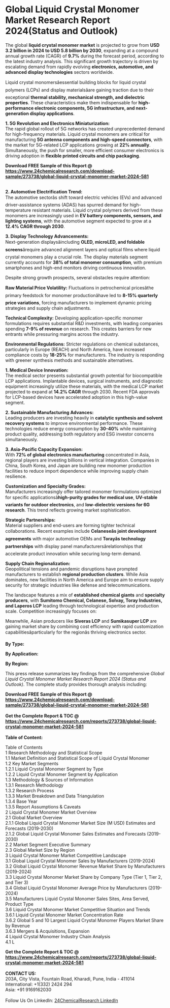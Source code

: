 <h1>Global Liquid Crystal Monomer Market Research Report 2024(Status and Outlook)</h1><p>The global <strong>liquid crystal monomer market</strong> is projected to grow from <strong>USD 3.2 billion in 2024 to USD 5.8 billion by 2030</strong>, expanding at a compound annual growth rate (CAGR) of <strong>9.7%</strong> during the forecast period, according to the latest industry analysis. This significant growth trajectory is driven by escalating demand from rapidly evolving <strong>electronics, automotive, and advanced display technologies</strong> sectors worldwide.</p><p>Liquid crystal monomersâessential building blocks for liquid crystal polymers (LCPs) and display materialsâare gaining traction due to their exceptional <strong>thermal stability, mechanical strength, and dielectric properties</strong>. These characteristics make them indispensable for <strong>high-performance electronic components, 5G infrastructure, and next-generation display applications</strong>.</p><p><strong>1. 5G Revolution and Electronics Miniaturization:</strong><br>
The rapid global rollout of 5G networks has created unprecedented demand for high-frequency materials. Liquid crystal monomers are critical for manufacturing <strong>5G antenna components and high-speed connectors</strong>, with the market for 5G-related LCP applications growing at <strong>22% annually</strong>. Simultaneously, the push for smaller, more efficient consumer electronics is driving adoption in <strong>flexible printed circuits and chip packaging</strong>.</p><div><b>Download FREE Sample of this Report @ 
            <a href="https://www.24chemicalresearch.com/download-sample/273738/global-liquid-crystal-monomer-market-2024-581">
            https://www.24chemicalresearch.com/download-sample/273738/global-liquid-crystal-monomer-market-2024-581</a></b></div><br><p><strong>2. Automotive Electrification Trend:</strong><br>
The automotive sectorâs shift toward electric vehicles (EVs) and advanced driver-assistance systems (ADAS) has spurred demand for high-temperature resistant materials. Liquid crystal polymers derived from these monomers are increasingly used in <strong>EV battery components, sensors, and lighting systems</strong>, with the automotive segment expected to grow at a <strong>12.4% CAGR through 2030</strong>.</p><p><strong>3. Display Technology Advancements:</strong><br>
Next-generation displaysâincluding <strong>OLED, microLED, and foldable screens</strong>ârequire advanced alignment layers and optical films where liquid crystal monomers play a crucial role. The display materials segment currently accounts for <strong>38% of total monomer consumption</strong>, with premium smartphones and high-end monitors driving continuous innovation.</p><p>Despite strong growth prospects, several obstacles require attention:</p><p><strong>Raw Material Price Volatility:</strong> Fluctuations in petrochemical pricesâthe primary feedstock for monomer productionâhave led to <strong>8-15% quarterly price variations</strong>, forcing manufacturers to implement dynamic pricing strategies and supply chain adjustments.</p><p><strong>Technical Complexity:</strong> Developing application-specific monomer formulations requires substantial R&amp;D investments, with leading companies spending <strong>7-9% of revenue</strong> on research. This creates barriers for new entrants while pressuring margins across the industry.</p><p><strong>Environmental Regulations:</strong> Stricter regulations on chemical substances, particularly in Europe (REACH) and North America, have increased compliance costs by <strong>18-25%</strong> for manufacturers. The industry is responding with greener synthesis methods and sustainable alternatives.</p><p><strong>1. Medical Device Innovation:</strong><br>
The medical sector presents substantial growth potential for biocompatible LCP applications. Implantable devices, surgical instruments, and diagnostic equipment increasingly utilize these materials, with the medical LCP market projected to expand at <strong>14.2% CAGR</strong> through 2030. Recent FDA approvals for LCP-based devices have accelerated adoption in this high-value segment.</p><p><strong>2. Sustainable Manufacturing Advances:</strong><br>
Leading producers are investing heavily in <strong>catalytic synthesis and solvent recovery systems</strong> to improve environmental performance. These technologies reduce energy consumption by <strong>30-40%</strong> while maintaining product quality, addressing both regulatory and ESG investor concerns simultaneously.</p><p><strong>3. Asia-Pacific Capacity Expansion:</strong><br>
With <strong>72% of global electronics manufacturing</strong> concentrated in Asia, regional players are investing billions in vertical integration. Companies in China, South Korea, and Japan are building new monomer production facilities to reduce import dependence while improving supply chain resilience.</p><p><strong>Customization and Specialty Grades:</strong> <br>
	Manufacturers increasingly offer tailored monomer formulations optimized for specific applicationsâ<strong>high-purity grades for medical use</strong>, <strong>UV-stable variants for outdoor electronics</strong>, and <strong>low-dielectric versions for 6G research</strong>. This trend reflects growing market sophistication.</p><p><strong>Strategic Partnerships:</strong><br>
	Material suppliers and end-users are forming tighter technical collaborations. Recent examples include <strong>Celaneseâs joint development agreements</strong> with major automotive OEMs and <strong>Torayâs technology partnerships</strong> with display panel manufacturersârelationships that accelerate product innovation while securing long-term demand.</p><p><strong>Supply Chain Regionalization:</strong><br>
	Geopolitical tensions and pandemic disruptions have prompted manufacturers to establish <strong>regional production clusters</strong>. While Asia dominates, new facilities in North America and Europe aim to ensure supply security for strategic industries like defense and telecommunications.</p><p>The landscape features a mix of <strong>established chemical giants</strong> and <strong>specialty producers</strong>, with <strong>Sumitomo Chemical, Celanese, Solvay, Toray Industries, and Laperos LCP</strong> leading through technological expertise and production scale. Competition increasingly focuses on:</p><p>Meanwhile, Asian producers like <strong>Siveras LCP</strong> and <strong>Sumikasuper LCP</strong> are gaining market share by combining cost efficiency with rapid customization capabilitiesâparticularly for the regionâs thriving electronics sector.</p><p><strong>By Type:</strong></p><p><strong>By Application:</strong></p><p><strong>By Region:</strong></p><p>This press release summarizes key findings from the comprehensive <em>Global Liquid Crystal Monomer Market Research Report 2024 (Status and Outlook)</em>. The complete study provides thorough analysis including:</p><div><b>Download FREE Sample of this Report @ 
            <a href="https://www.24chemicalresearch.com/download-sample/273738/global-liquid-crystal-monomer-market-2024-581">
            https://www.24chemicalresearch.com/download-sample/273738/global-liquid-crystal-monomer-market-2024-581</a></b></div><br><div><b>Get the Complete Report & TOC @ 
            <a href="https://www.24chemicalresearch.com/reports/273738/global-liquid-crystal-monomer-market-2024-581">
            https://www.24chemicalresearch.com/reports/273738/global-liquid-crystal-monomer-market-2024-581</a></b></div><br>
            <b>Table of Content:</b><p>Table of Contents<br />
1 Research Methodology and Statistical Scope<br />
1.1 Market Definition and Statistical Scope of Liquid Crystal Monomer<br />
1.2 Key Market Segments<br />
1.2.1 Liquid Crystal Monomer Segment by Type<br />
1.2.2 Liquid Crystal Monomer Segment by Application<br />
1.3 Methodology & Sources of Information<br />
1.3.1 Research Methodology<br />
1.3.2 Research Process<br />
1.3.3 Market Breakdown and Data Triangulation<br />
1.3.4 Base Year<br />
1.3.5 Report Assumptions & Caveats<br />
2 Liquid Crystal Monomer Market Overview<br />
2.1 Global Market Overview<br />
2.1.1 Global Liquid Crystal Monomer Market Size (M USD) Estimates and Forecasts (2019-2030)<br />
2.1.2 Global Liquid Crystal Monomer Sales Estimates and Forecasts (2019-2030)<br />
2.2 Market Segment Executive Summary<br />
2.3 Global Market Size by Region<br />
3 Liquid Crystal Monomer Market Competitive Landscape<br />
3.1 Global Liquid Crystal Monomer Sales by Manufacturers (2019-2024)<br />
3.2 Global Liquid Crystal Monomer Revenue Market Share by Manufacturers (2019-2024)<br />
3.3 Liquid Crystal Monomer Market Share by Company Type (Tier 1, Tier 2, and Tier 3)<br />
3.4 Global Liquid Crystal Monomer Average Price by Manufacturers (2019-2024)<br />
3.5 Manufacturers Liquid Crystal Monomer Sales Sites, Area Served, Product Type<br />
3.6 Liquid Crystal Monomer Market Competitive Situation and Trends<br />
3.6.1 Liquid Crystal Monomer Market Concentration Rate<br />
3.6.2 Global 5 and 10 Largest Liquid Crystal Monomer Players Market Share by Revenue<br />
3.6.3 Mergers & Acquisitions, Expansion<br />
4 Liquid Crystal Monomer Industry Chain Analysis<br />
4.1 L</p><div><b>Get the Complete Report & TOC @ 
            <a href="https://www.24chemicalresearch.com/reports/273738/global-liquid-crystal-monomer-market-2024-581">
            https://www.24chemicalresearch.com/reports/273738/global-liquid-crystal-monomer-market-2024-581</a></b></div><br><b>CONTACT US:</b><br>
            203A, City Vista, Fountain Road, Kharadi, Pune, India - 411014<br>
            International: +1(332) 2424 294<br>
            Asia: +91 9169162030 <br><br>
            Follow Us On LinkedIn: <a href="https://www.linkedin.com/company/24chemicalresearch/">24ChemicalResearch LinkedIn</a>